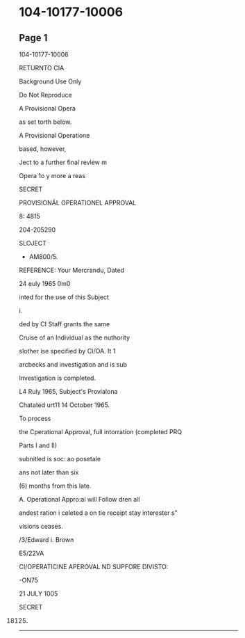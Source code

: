 # 104-10177-10006

## Page 1

104-10177-10006

RETURNTO CIA

Background Use Only

Do Not Reproduce

A Provisional Opera

as set torth below.

A Provisional Operatione

based, however,

Ject to a further final revlew m

Opera 1o y more a reas

SECRET

PROVISIONÁL OPERATIONEL APPROVAL

8: 4815

204-205290

SLOJECT

- AM800/5.

REFERENCE: Your Mercrandu, Dated

24 euly 1965 0m0

inted for the use of this Subject

i.

ded by CI Staff grants the same

Cruise of an Individual as the nuthority

slother ise specified by CI/OA. It 1

arcbecks and investigation and is sub

Investigation is completed.

L4 Ruly 1965, Subject's Provialona

Chatated urt11 14 October 1965.

To process

the Cperational Approval, full intorration (completed PRQ

Parts I and II)

subnitled is soc: ao posetale

ans not later than six

(6) months from this late.

A. Operational Appro:al will Follow dren all

andest ration i celeted a on tie receipt stay interester s"

visions ceases.

/3/Edward i. Brown

E5/22VA

CI/OPERATICINE APEROVAL ND SUPFORE DIVISTO:

-ON75

21 JULY 1005

SECRET

18125.

---

